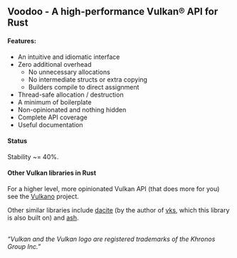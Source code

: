 ## Voodoo - A high-performance Vulkan® API for Rust


#### Features:

* An intuitive and idiomatic interface
* Zero additional overhead
  * No unnecessary allocations
  * No intermediate structs or extra copying
  * Builders compile to direct assignment
* Thread-safe allocation / destruction
* A minimum of boilerplate
* Non-opinionated and nothing hidden
* Complete API coverage
* Useful documentation


#### Status

Stability ~= 40%.


#### Other Vulkan libraries in Rust

For a higher level, more opinionated Vulkan API (that does more for you) see
the [Vulkano] project.

Other similar libraries include [dacite] (by the author of [vks], which this
library is also built on) and [ash].

[Vulkano]: https://github.com/vulkano-rs/vulkano
[dacite]: https://gitlab.com/dennis-hamester/dacite/tree/master/dacite
[vks]: https://gitlab.com/dennis-hamester/vks
[ash]: https://github.com/MaikKlein/ash

<br/>*“Vulkan and the Vulkan logo are registered trademarks of the Khronos Group Inc.”*